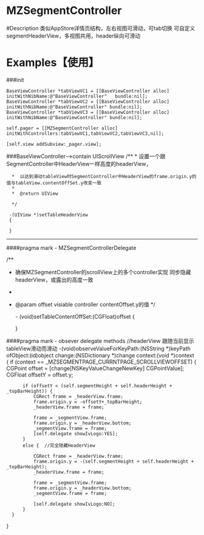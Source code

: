 # MZSegmentController

#Description
  类似AppStore详情页结构，左右视图可滑动，可tab切换
  可自定义segmentHeaderView，多视图共用，header纵向可滑动
  
  
# <a id="Examples"></a> Examples【使用】

###init

    BaseViewController *tabViewVC1 = [[BaseViewController alloc] initWithNibName:@"BaseViewController"   bundle:nil];
    BaseViewController *tabViewVC2 = [[BaseViewController alloc] initWithNibName:@"BaseViewController" bundle:nil];
    BaseViewController *tabViewVC3 = [[BaseViewController alloc] initWithNibName:@"BaseViewController" bundle:nil];
    
    self.pager = [[MZSegmentController alloc] initWithControllers:tabViewVC1,tabViewVC2,tabViewVC3,nil];
    
    [self.view addSubview:_pager.view];
    

###BaseViewController-->contain UIScrollView
     /**
      *  设置一个跟SegmentController中HeaderView一样高度的headerView，
      
      *  以达到滑动tableView时SegmentController中HeaderView的frame.origin.y的值与tableView.contentOffSet.y改变一致
      *
      *  @return UIView
      
      */
      
     -(UIView *)setTableHeaderView
     {
         
     }
     
   
   ----
   
   
###\#pragma mark - MZSegmentControllerDelegate

  /**
   *  确保MZSegmentController的scrollView上的多个controller实现 同步隐藏headerView，或露出的高度一致
   *
   *  @param offset visiable controller contentOffset.y的值
   */
  
       \- (void)setTableContentOffSet:(CGFloat)offset
       {
      
       }

###\#pragma mark - obsever delegate methods
    //headerView  跟随当前显示tableView滑动而滑动
      -(void)observeValueForKeyPath:(NSString *)keyPath ofObject:(id)object change:(NSDictionary *)change context:(void *)context
    {
      if (context == _MZSEGMENTPAGE_CURRNTPAGE_SCROLLVIEWOFFSET) {
          CGPoint offset = [change[NSKeyValueChangeNewKey] CGPointValue];
          CGFloat offsetY = offset.y;
          
          if (offsetY < (self.segmentHeight + self.headerHeight + _topBarHeight)) {
              CGRect frame = _headerView.frame;
              frame.origin.y = -offsetY+_topBarHeight;
              _headerView.frame = frame;
              
              frame = _segmentView.frame;
              frame.origin.y = _headerView.bottom;
              _segmentView.frame = frame;
              [self.delegate showIvLogo:YES];
          }
          else {  //完全隐藏HeaderView
              
              CGRect frame = _headerView.frame;
              frame.origin.y = -(self.segmentHeight + self.headerHeight + _topBarHeight);
              _headerView.frame = frame;
              
              frame = _segmentView.frame;
              frame.origin.y = _headerView.bottom;
              _segmentView.frame = frame;
              
              [self.delegate showIvLogo:NO];
          }
      }
  }




  

